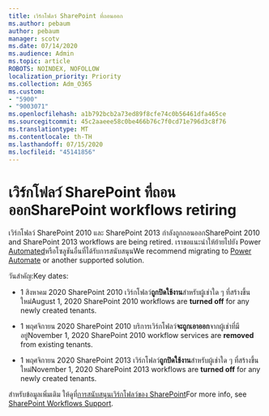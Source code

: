 ```yaml
---
title: เวิร์กโฟลว์ SharePoint ที่ถอนออก
ms.author: pebaum
author: pebaum
manager: scotv
ms.date: 07/14/2020
ms.audience: Admin
ms.topic: article
ROBOTS: NOINDEX, NOFOLLOW
localization_priority: Priority
ms.collection: Adm_O365
ms.custom:
- "5900"
- "9003071"
ms.openlocfilehash: a1b792bcb2a73ed89f8cfe74c0b56461dfa465ce
ms.sourcegitcommit: 45c2aaeee58c0be466b76c7f0cd71e796d3c8f76
ms.translationtype: MT
ms.contentlocale: th-TH
ms.lasthandoff: 07/15/2020
ms.locfileid: "45141856"
---
```

# <a name="sharepoint-workflows-retiring"></a><span data-ttu-id="1ff1f-102">เวิร์กโฟลว์ SharePoint ที่ถอนออก</span><span class="sxs-lookup"><span data-stu-id="1ff1f-102">SharePoint workflows retiring</span></span>

<span data-ttu-id="1ff1f-103">เวิร์กโฟลว์ SharePoint 2010 และ SharePoint 2013 กําลังถูกถอนออก</span><span class="sxs-lookup"><span data-stu-id="1ff1f-103">SharePoint 2010 and SharePoint 2013 workflows are being retired.</span></span> <span data-ttu-id="1ff1f-104">เราขอแนะนําให้ย้ายไปยัง Power [Automated](https://docs.microsoft.com/power-automate/getting-started)หรือโซลูชันอื่นที่ได้รับการสนับสนุน</span><span class="sxs-lookup"><span data-stu-id="1ff1f-104">We recommend migrating to [Power Automate](https://docs.microsoft.com/power-automate/getting-started) or another supported solution.</span></span> 

<span data-ttu-id="1ff1f-105">วันสําคัญ:</span><span class="sxs-lookup"><span data-stu-id="1ff1f-105">Key dates:</span></span>

- <span data-ttu-id="1ff1f-106">1 สิงหาคม 2020 SharePoint 2010 เวิร์กโฟลว์**ถูกปิดใช้งาน**สําหรับผู้เช่าใด ๆ ที่สร้างขึ้นใหม่</span><span class="sxs-lookup"><span data-stu-id="1ff1f-106">August 1, 2020 SharePoint 2010 workflows are **turned off** for any newly created tenants.</span></span>

- <span data-ttu-id="1ff1f-107">1 พฤศจิกายน 2020 SharePoint 2010 บริการเวิร์กโฟลว์**จะถูกเอาออก**จากผู้เช่าที่มีอยู่</span><span class="sxs-lookup"><span data-stu-id="1ff1f-107">November 1, 2020 SharePoint 2010 workflow services are **removed** from existing tenants.</span></span>

- <span data-ttu-id="1ff1f-108">1 พฤศจิกายน 2020 SharePoint 2013 เวิร์กโฟลว์**ถูกปิดใช้งาน**สําหรับผู้เช่าใด ๆ ที่สร้างขึ้นใหม่</span><span class="sxs-lookup"><span data-stu-id="1ff1f-108">November 1, 2020 SharePoint 2013 workflows are **turned off** for any newly created tenants.</span></span>

<span data-ttu-id="1ff1f-109">สําหรับข้อมูลเพิ่มเติม ให้ดูที่[การสนับสนุนเวิร์กโฟลว์ของ SharePoint](https://aka.ms/sp-workflows-support)</span><span class="sxs-lookup"><span data-stu-id="1ff1f-109">For more info, see [SharePoint Workflows Support](https://aka.ms/sp-workflows-support).</span></span>